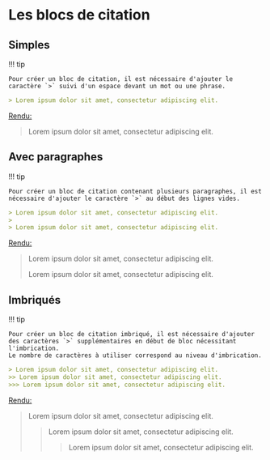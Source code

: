 # Les blocs de citation

## Simples
!!! tip

    Pour créer un bloc de citation, il est nécessaire d'ajouter le caractère `>` suivi d'un espace devant un mot ou une phrase.

```markdown title="bloc_citation_simple.md" linenums="1"
> Lorem ipsum dolor sit amet, consectetur adipiscing elit.
```
<u>Rendu:</u>

> Lorem ipsum dolor sit amet, consectetur adipiscing elit.

## Avec paragraphes
!!! tip

    Pour créer un bloc de citation contenant plusieurs paragraphes, il est nécessaire d'ajouter le caractère `>` au début des lignes vides.

```markdown title="bloc_citation_avec_paragraphes.md" linenums="1"
> Lorem ipsum dolor sit amet, consectetur adipiscing elit.
>
> Lorem ipsum dolor sit amet, consectetur adipiscing elit.
```
<u>Rendu:</u>

> Lorem ipsum dolor sit amet, consectetur adipiscing elit.
>
> Lorem ipsum dolor sit amet, consectetur adipiscing elit.

## Imbriqués
!!! tip

    Pour créer un bloc de citation imbriqué, il est nécessaire d'ajouter des caractères `>` supplémentaires en début de bloc nécessitant l'imbrication.  
    Le nombre de caractères à utiliser correspond au niveau d'imbrication.

```markdown title="bloc_citation_imbrique.md" linenums="1"
> Lorem ipsum dolor sit amet, consectetur adipiscing elit.
>> Lorem ipsum dolor sit amet, consectetur adipiscing elit.
>>> Lorem ipsum dolor sit amet, consectetur adipiscing elit.
```
<u>Rendu:</u>

> Lorem ipsum dolor sit amet, consectetur adipiscing elit.
>> Lorem ipsum dolor sit amet, consectetur adipiscing elit.
>>> Lorem ipsum dolor sit amet, consectetur adipiscing elit.